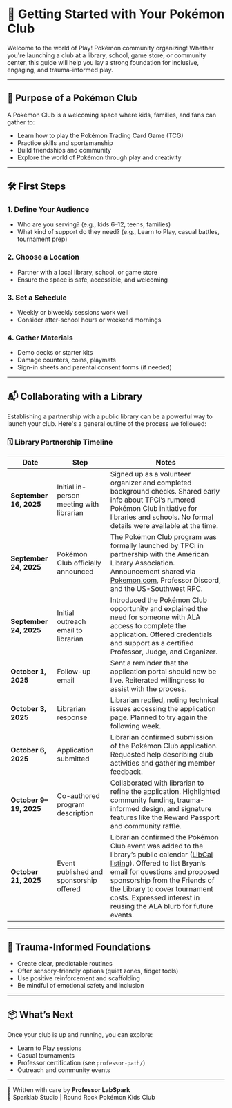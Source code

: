 # 🧩 Getting Started with Your Pokémon Club

Welcome to the world of Play! Pokémon community organizing! Whether you're launching a club at a library, school, game store, or community center, this guide will help you lay a strong foundation for inclusive, engaging, and trauma-informed play.

---

## 🎯 Purpose of a Pokémon Club
A Pokémon Club is a welcoming space where kids, families, and fans can gather to:
- Learn how to play the Pokémon Trading Card Game (TCG)
- Practice skills and sportsmanship
- Build friendships and community
- Explore the world of Pokémon through play and creativity

---

## 🛠️ First Steps

### 1. Define Your Audience
- Who are you serving? (e.g., kids 6–12, teens, families)
- What kind of support do they need? (e.g., Learn to Play, casual battles, tournament prep)

### 2. Choose a Location
- Partner with a local library, school, or game store
- Ensure the space is safe, accessible, and welcoming

### 3. Set a Schedule
- Weekly or biweekly sessions work well
- Consider after-school hours or weekend mornings

### 4. Gather Materials
- Demo decks or starter kits
- Damage counters, coins, playmats
- Sign-in sheets and parental consent forms (if needed)

---

## 📬 Collaborating with a Library

Establishing a partnership with a public library can be a powerful way to launch your club. Here's a general outline of the process we followed:

### 🗓️ Library Partnership Timeline

| Date | Step | Notes |
|------|------|-------|
| **September 16, 2025** | Initial in-person meeting with librarian | Signed up as a volunteer organizer and completed background checks. Shared early info about TPCi’s rumored Pokémon Club initiative for libraries and schools. No formal details were available at the time. |
| **September 24, 2025** | Pokémon Club officially announced | The Pokémon Club program was formally launched by TPCi in partnership with the American Library Association. Announcement shared via [Pokemon.com](https://www.pokemon.com/us/pokemon-news/pokemon-club-program-combines-learning-and-passion-for-pokemon), Professor Discord, and the US-Southwest RPC. |
| **September 24, 2025** | Initial outreach email to librarian | Introduced the Pokémon Club opportunity and explained the need for someone with ALA access to complete the application. Offered credentials and support as a certified Professor, Judge, and Organizer. |
| **October 1, 2025** | Follow-up email | Sent a reminder that the application portal should now be live. Reiterated willingness to assist with the process. |
| **October 3, 2025** | Librarian response | Librarian replied, noting technical issues accessing the application page. Planned to try again the following week. |
| **October 6, 2025** | Application submitted | Librarian confirmed submission of the Pokémon Club application. Requested help describing club activities and gathering member feedback. |
| **October 9–19, 2025** | Co-authored program description | Collaborated with librarian to refine the application. Highlighted community funding, trauma-informed design, and signature features like the Reward Passport and community raffle. |
| **October 21, 2025** | Event published and sponsorship offered | Librarian confirmed the Pokémon Club event was added to the library’s public calendar ([LibCal listing](https://roundrocktexas.libcal.com/event/12402169)). Offered to list Bryan’s email for questions and proposed sponsorship from the Friends of the Library to cover tournament costs. Expressed interest in reusing the ALA blurb for future events. |

---

## 🌱 Trauma-Informed Foundations
- Create clear, predictable routines
- Offer sensory-friendly options (quiet zones, fidget tools)
- Use positive reinforcement and scaffolding
- Be mindful of emotional safety and inclusion

---

## 📦 What’s Next
Once your club is up and running, you can explore:
- Learn to Play sessions
- Casual tournaments
- Professor certification (see `professor-path/`)
- Outreach and community events

---

🧠 Written with care by **Professor LabSpark**  
🌟 Sparklab Studio | Round Rock Pokémon Kids Club

